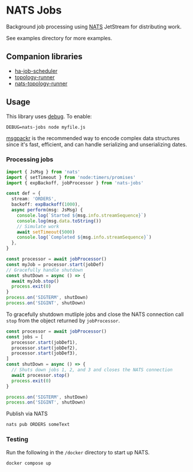 # NATS Jobs

Background job processing using [NATS](https://nats.io/) JetStream for distributing
work.

See examples directory for more examples.

## Companion libraries

- [ha-job-scheduler](https://www.npmjs.com/package/ha-job-scheduler)
- [topology-runner](https://www.npmjs.com/package/topology-runner)
- [nats-topology-runner](https://www.npmjs.com/package/nats-topology-runner)

## Usage

This library uses [debug](https://www.npmjs.com/package/debug). To enable:

```
DEBUG=nats-jobs node myfile.js
```

[msgpackr](https://www.npmjs.com/package/msgpackr) is the recommended way
to encode complex data structures since it's fast, efficient, and can handle
serializing and unserializing dates.

### Processing jobs

```typescript
import { JsMsg } from 'nats'
import { setTimeout } from 'node:timers/promises'
import { expBackoff, jobProcessor } from 'nats-jobs'

const def = {
  stream: 'ORDERS',
  backoff: expBackoff(1000),
  async perform(msg: JsMsg) {
    console.log(`Started ${msg.info.streamSequence}`)
    console.log(msg.data.toString())
    // Simulate work
    await setTimeout(5000)
    console.log(`Completed ${msg.info.streamSequence}`)
  },
}

const processor = await jobProcessor()
const myJob = processor.start(jobDef)
// Gracefully handle shutdown
const shutDown = async () => {
  await myJob.stop()
  process.exit(0)
}
process.on('SIGTERM', shutDown)
process.on('SIGINT', shutDown)
```

To gracefully shutdown mutliple jobs and close the NATS connection call
`stop` from the object returned by `jobProcessor`.

```typescript
const processor = await jobProcessor()
const jobs = [
  processor.start(jobDef1),
  processor.start(jobDef2),
  processor.start(jobDef3),
]
const shutDown = async () => {
  // Shuts down jobs 1, 2, and 3 and closes the NATS connection
  await processor.stop()
  process.exit(0)
}

process.on('SIGTERM', shutDown)
process.on('SIGINT', shutDown)
```

Publish via NATS

```
nats pub ORDERS someText
```

### Testing

Run the following in the `/docker` directory to start up NATS.

```
docker compose up
```
